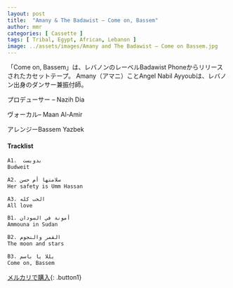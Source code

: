 ```yaml
---
layout: post
title:  "Amany & The Badawist – Come on, Bassem"
author: mmr
categories: [ Cassette ]
tags: [ Tribal, Egypt, African, Lebanon ]
image: ../assets/images/Amany and The Badawist – Come on Bassem.jpg
---
```


「Come on, Bassem」は、レバノンのレーベルBadawist Phoneからリリースされたカセットテープ。
Amany（アマニ）ことAngel Nabil Ayyoubは、レバノン出身のダンサー兼振付師。

プロデューサー – Nazih Dia

ヴォーカル– Maan Al-Amir

アレンジーBassem Yazbek

#### Tracklist
```md
A1.  بدويست 
Budweit

A2. سلامتها أم حسن 
Her safety is Umm Hassan

A3. الحب كله
All love

B1. أمونة في السودان
Ammouna in Sudan

B2. القمر والنجوم
The moon and stars

B3. يللا يا باسم
Come on, Bassem
```

[メルカリで購入](https://jp.mercari.com/item/m46511656290?afid=6142608987){: .button1}
